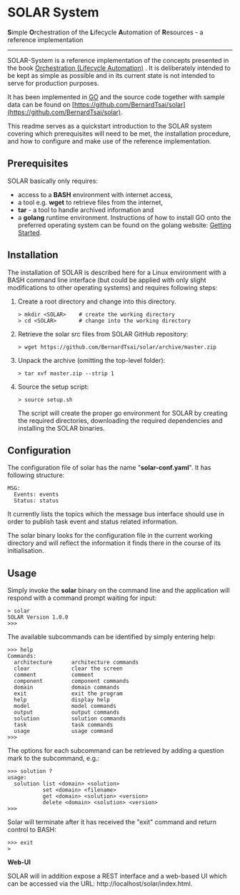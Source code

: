 SOLAR System
============

<div class="subtitle"><b>S</b>imple <b>O</b>rchestration of the <b>L</b>ifecycle <b>A</b>utomation of <b>R</b>esources - a reference implementation</div>

---

SOLAR-System is a reference implementation of the concepts presented in the book [Orchestration (Lifecycle Automation)](https://github.com/BernardTsai/book/raw/master/book.pdf) . It is deliberately intended to be kept as simple as possible and in its current state is not intended to serve for production purposes.

It has been implemented in [GO](https://golang.org/) and the source code together with sample data can be found on [https://github.com/BernardTsai/solar](https://github.com/BernardTsai/solar).

This readme serves as a quickstart introduction to the SOLAR system covering which prerequisites will need to be met, the installation procedure, and how to configure and make use of the reference implementation.

Prerequisites
-------------

SOLAR basically only requires:

- access to a **BASH** environment with internet access,
- a tool e.g. **wget** to retrieve files from the internet,
- **tar** - a tool to handle archived information and  
- a **golang** runtime environment. Instructions of how to install GO onto the preferred operating system can be found on the golang website: [Getting Started](https://golang.org/doc/install).

Installation
------------

The installation of SOLAR is described here for a Linux environment with a BASH command line interface (but could be applied with only slight modifications to other operating systems) and requires following steps:

1. Create a root directory <SOLAR> and change into this directory.

    ```
    > mkdir <SOLAR>    # create the working directory    
    > cd <SOLAR>       # change into the working directory    
    ```

2. Retrieve the solar src files from SOLAR GitHub repository:

    ```
    > wget https://github.com/BernardTsai/solar/archive/master.zip
    ```

3. Unpack the archive (omitting the top-level folder):

    ```
    > tar xvf master.zip --strip 1
    ```

4. Source the setup script:

    ```
    > source setup.sh
    ```
    The script will create the proper go environment for SOLAR by creating the required directories, downloading the required dependencies and installing the SOLAR binaries.

Configuration
-------------

The configuration file of solar has the name "**solar-conf.yaml**". It has following structure:

```
MSG:
  Events: events
  Status: status
```

It currently lists the topics which the message bus interface should use in order to publish task event and status related information.

The solar binary looks for the configuration file in the current working directory and will reflect the information it finds there in the course of its initialisation.

Usage
-----

Simply invoke the **solar** binary on the command line and the application will respond with a command prompt waiting for input:

```
> solar
SOLAR Version 1.0.0
>>>
```

The available subcommands can be identified by simply entering help:

```
>>> help
Commands:
  architecture      architecture commands
  clear             clear the screen
  comment           comment
  component         component commands
  domain            domain commands
  exit              exit the program
  help              display help
  model             model commands
  output            output commands
  solution          solution commands
  task              task commands
  usage             usage command
>>>
```

The options for each subcommand can be retrieved by adding a question mark to the subcommand, e.g.:

```
>>> solution ?
usage:
  solution list <domain> <solution>
           set <domain> <filename>
           get <domain> <solution> <version>
           delete <domain> <solution> <version>
>>>
```

Solar will terminate after it has received the "exit" command and return control to BASH:

```
>>> exit
>
```

**Web-UI**

SOLAR will in addition expose a REST interface and a web-based UI which can be accessed via the URL: http://localhost/solar/index.html.
